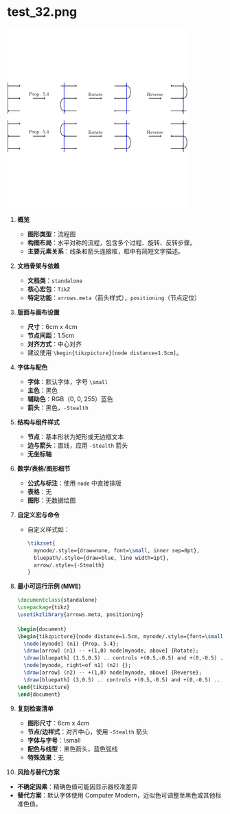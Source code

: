 # test_32.png

![test_32.png](../../../eval_dataset/images/test_32.png)

1. **概览**
   - **图形类型**：流程图
   - **构图布局**：水平对称的流程，包含多个过程、旋转、反转步骤。
   - **主要元素关系**：线条和箭头连接框，框中有简短文字描述。

2. **文档骨架与依赖**
   - **文档类**：`standalone`
   - **核心宏包**：`TikZ`
   - **特定功能**：`arrows.meta`（箭头样式），`positioning`（节点定位）

3. **版面与画布设置**
   - **尺寸**：6cm x 4cm
   - **节点间距**：1.5cm
   - **对齐方式**：中心对齐
   - 建议使用 `\begin{tikzpicture}[node distance=1.5cm]`。

4. **字体与配色**
   - **字体**：默认字体，字号 `\small`
   - **主色**：黑色
   - **辅助色**：RGB（0, 0, 255）蓝色
   - **箭头**：黑色，`-Stealth`

5. **结构与组件样式**
   - **节点**：基本形状为矩形或无边框文本
   - **边与箭头**：直线，应用 `-Stealth` 箭头
   - **无坐标轴**

6. **数学/表格/图形细节**
   - **公式与标注**：使用 `node` 中直接排版
   - **表格**：无
   - **图形**：无数据绘图

7. **自定义宏与命令**
   - 自定义样式如：
     ```latex
     \tikzset{
       mynode/.style={draw=none, font=\small, inner sep=0pt},
       bluepath/.style={draw=blue, line width=1pt},
       arrow/.style={-Stealth}
     }
     ```

8. **最小可运行示例 (MWE)**
   ```latex
   \documentclass{standalone}
   \usepackage{tikz}
   \usetikzlibrary{arrows.meta, positioning}

   \begin{document}
   \begin{tikzpicture}[node distance=1.5cm, mynode/.style={font=\small}, arrow/.style={-Stealth}]
     \node[mynode] (n1) {Prop. 5.4};
     \draw[arrow] (n1) -- +(1,0) node[mynode, above] {Rotate};
     \draw[bluepath] (1.5,0.5) .. controls +(0.5,-0.5) and +(0,-0.5) .. +(0,1);
     \node[mynode, right=of n1] (n2) {};
     \draw[arrow] (n2) -- +(1,0) node[mynode, above] {Reverse};
     \draw[bluepath] (3,0.5) .. controls +(0.5,-0.5) and +(0,-0.5) .. +(0,1);
   \end{tikzpicture}
   \end{document}
   ```

9. **复刻检查清单**
   - **图形尺寸**：6cm x 4cm
   - **节点/边样式**：对齐中心，使用 `-Stealth` 箭头
   - **字体与字号**：\small
   - **配色与线型**：黑色箭头，蓝色弧线
   - **特殊效果**：无

10. **风险与替代方案**
   - **不确定因素**：精确色值可能因显示器校准差异
   - **替代方案**：默认字体使用 Computer Modern，近似色可调整至黑色或其他标准色值。

